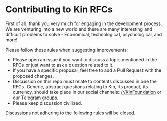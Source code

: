 # Contributing to Kin RFCs

First of all, thank you very much for engaging in the development process.
We are venturing into a new world and there are many interesting and difficult
problems to solve - Economical, technological, psychological, and more!

Please follow these rules when suggesting improvements:

- Please open an issue if you want to discuss a topic mentioned in the RFCs
or just want to ask a question related to it.
- If you have a specific proposal, feel free to add a Pull Request with the
proposed changes.
- Discussion on this repo must relate to contents discussed in one the RFCs.
Generic, abstract questions relating to Kin, its product, its currency,
should take place in our social channels: [/r/KinFoundation](https://www.reddit.com/r/KinFoundation/)
or our [Telegram groups](https://t.me/kinfoundation).
- Please keep discussion civilized.

Discussions not adhering to the following rules will be closed.
